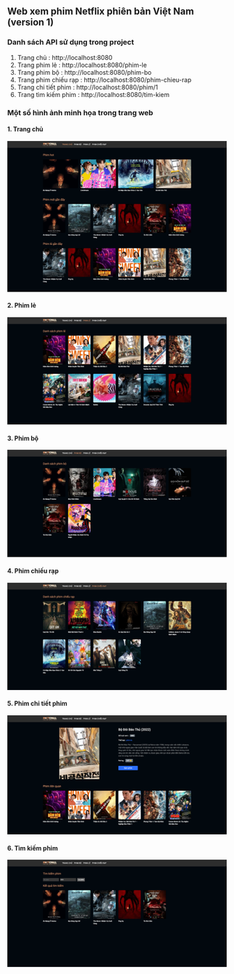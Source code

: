 ## Web xem phim Netflix phiên bản Việt Nam (version 1)

### Danh sách API sử dụng trong project

1. Trang chủ : http://localhost:8080
2. Trang phim lẻ : http://localhost:8080/phim-le
3. Trang phim bộ : http://localhost:8080/phim-bo
4. Trang phim chiếu rạp : http://localhost:8080/phim-chieu-rap
5. Trang chi tiết phim : http://localhost:8080/phim/1
6. Trang tìm kiếm phim : http://localhost:8080/tim-kiem

### Một số hình ảnh minh họa trong trang web

#### 1. Trang chủ

![trang chủ film](../images/trang-chu.png)

#### 2. Phim lẻ

![phim lẻ](../images/phim-le.png)

#### 3. Phim bộ

![phim bộ](../images/phim-bo.png)

#### 4. Phim chiếu rạp

![chiếu rạp](../images/phim-chieu-rap.png)

#### 5. Phim chi tiết phim

![chi tiết phim](../images/chi-tiet.png)

#### 6. Tìm kiếm phim

![tìm kiếm](../images/tim-kiem.png)